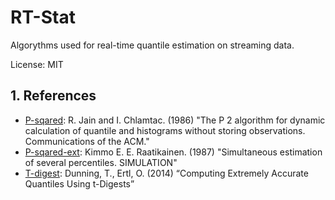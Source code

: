 RT-Stat
=======
Algorythms used for real-time quantile estimation on streaming data.

License: MIT

## 1. References

 - [P-sqared]: R. Jain and I. Chlamtac. (1986) "The P 2 algorithm for dynamic calculation of quantile and histograms without storing observations. Communications of the ACM."
 - [P-sqared-ext]: Kimmo E. E. Raatikainen. (1987) "Simultaneous estimation of several percentiles. SIMULATION"
 - [T-digest]: Dunning, T., Ertl, O. (2014) “Computing Extremely Accurate Quantiles Using t-Digests”

 [P-sqared]: https://www.cse.wustl.edu/~jain/papers/ftp/psqr.pdf
 [P-sqared-ext]: https://pdfs.semanticscholar.org/159f/598c0b7efc7d1fabbcc1362dbfe1e2e91926.pdf?_ga=2.233713565.2046442882.1566903823-1514905589.1566903823
 [T-digest]: https://github.com/tdunning/t-digest/blob/master/docs/t-digest-paper/histo.pdf

